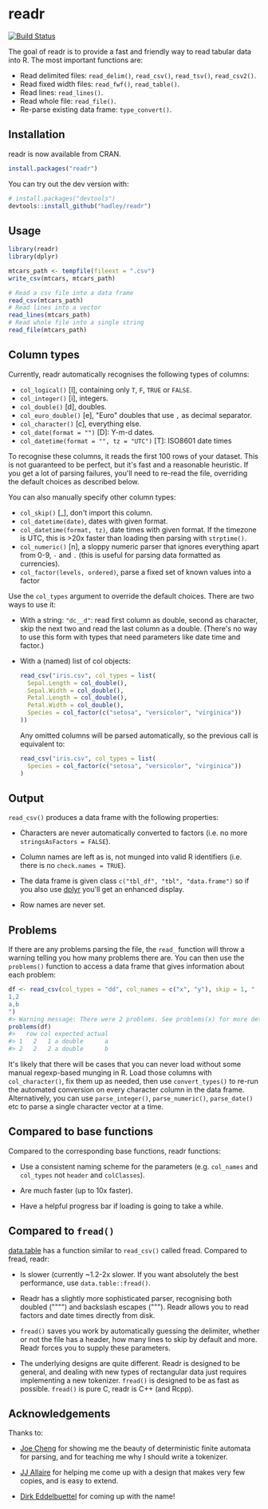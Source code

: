 # readr

[![Build Status](https://travis-ci.org/hadley/readr.png?branch=master)](https://travis-ci.org/hadley/readr)

The goal of readr is to provide a fast and friendly way to read tabular data into R. The most important functions are:

* Read delimited files: `read_delim()`, `read_csv()`, `read_tsv()`, `read_csv2()`.
* Read fixed width files: `read_fwf()`, `read_table()`.
* Read lines: `read_lines()`.
* Read whole file: `read_file()`.
* Re-parse existing data frame: `type_convert()`.

## Installation

readr is now available from CRAN.
``` r
install.packages("readr")
```

You can try out the dev version with:
```R
# install.packages("devtools")
devtools::install_github("hadley/readr")
```

## Usage

```r
library(readr)
library(dplyr)

mtcars_path <- tempfile(fileext = ".csv")
write_csv(mtcars, mtcars_path)

# Read a csv file into a data frame
read_csv(mtcars_path)
# Read lines into a vector
read_lines(mtcars_path)
# Read whole file into a single string
read_file(mtcars_path)
```

## Column types

Currently, readr automatically recognises the following types of columns:

* `col_logical()` [l], containing only `T`, `F`, `TRUE` or `FALSE`.
* `col_integer()` [i], integers.
* `col_double()` [d], doubles.
* `col_euro_double()` [e], "Euro" doubles that use `,` as decimal separator.
* `col_character()` [c], everything else.
* `col_date(format = "")` [D]: Y-m-d dates.
* `col_datetime(format = "", tz = "UTC")` [T]: ISO8601 date times

To recognise these columns, it reads the first 100 rows of your dataset. This is not guaranteed to be perfect, but it's fast and a reasonable heuristic. If you get a lot of parsing failures, you'll need to re-read the file, overriding the default choices as described below.

You can also manually specify other column types:

* `col_skip()` [_], don't import this column.
* `col_datetime(date)`, dates with given format.
* `col_datetime(format, tz)`, date times with given format. If the timezone
  is UTC, this is >20x faster than loading then parsing with `strptime()`.
* `col_numeric()` [n], a sloppy numeric parser that ignores everything apart from
   0-9, `-` and `.` (this is useful for parsing data formatted as currencies).
* `col_factor(levels, ordered)`, parse a fixed set of known values into a 
  factor

Use the `col_types` argument to override the default choices. There are two ways to use it:

* With a string: `"dc__d"`: read first column as double, second as character,
  skip the next two and read the last column as a double. (There's no way to
  use this form with types that need parameters like date time and factor.)

* With a (named) list of col objects:

    ```R
    read_csv("iris.csv", col_types = list(
      Sepal.Length = col_double(),
      Sepal.Width = col_double(),
      Petal.Length = col_double(),
      Petal.Width = col_double(),
      Species = col_factor(c("setosa", "versicolor", "virginica"))
    ))
    ```
    
    Any omitted columns will be parsed automatically, so the previous call is 
    equivalent to:
    
    ```R
    read_csv("iris.csv", col_types = list(
      Species = col_factor(c("setosa", "versicolor", "virginica"))
    )
    ```

## Output

`read_csv()` produces a data frame with the following properties:

* Characters are never automatically converted to factors (i.e. no more 
  `stringsAsFactors = FALSE`).

* Column names are left as is, not munged into valid R identifiers
  (i.e. there is no `check.names = TRUE`).

* The data frame is given class `c("tbl_df", "tbl", "data.frame")` so 
  if you also use [dplyr](https://github.com/hadley/dplyr/) you'll get an 
  enhanced display.

* Row names are never set.

## Problems

If there are any problems parsing the file, the `read_` function will throw a warning telling you how many problems there are. You can then use the `problems()` function to access a data frame that gives information about each problem:

```R
df <- read_csv(col_types = "dd", col_names = c("x", "y"), skip = 1, "
1,2
a,b
")
#> Warning message: There were 2 problems. See problems(x) for more details
problems(df)
#>   row col expected actual
#> 1   2   1 a double      a
#> 2   2   2 a double      b
```

It's likely that there will be cases that you can never load without some manual regexp-based munging in R. Load those columns with `col_character()`, fix them up as needed, then use `convert_types()` to re-run the automated conversion on every character column in the data frame. Alternatively, you can use `parse_integer()`, `parse_numeric()`, `parse_date()` etc to parse a single character vector at a time.

## Compared to base functions

Compared to the corresponding base functions, readr functions:

* Use a consistent naming scheme for the parameters (e.g. `col_names` and 
 `col_types` not `header` and `colClasses`).
 
* Are much faster (up to 10x faster).

* Have a helpful progress bar if loading is going to take a while.

## Compared to `fread()`

[data.table](https://github.com/Rdatatable/data.table) has a function similar to `read_csv()` called fread. Compared to fread, readr:

* Is slower (currently ~1.2-2x slower. If you want absolutely the best 
  performance, use `data.table::fread()`.
  
* Readr has a slightly more sophisticated parser, recognising both 
  doubled ("""") and backslash escapes ("\""). Readr allows you to read
  factors and date times directly from disk.
  
* `fread()` saves you work by automatically guessing the delimiter, whether
  or not the file has a header, how many lines to skip by default and 
  more. Readr forces you to supply these parameters.
  
* The underlying designs are quite different. Readr is designed to be
  general, and dealing with new types of rectangular data just requires 
  implementing a new tokenizer. `fread()` is designed to be as fast as 
  possible. `fread()` is pure C, readr is C++ (and Rcpp).

## Acknowledgements

Thanks to:

* [Joe Cheng](https://github.com/jcheng5) for showing me the beauty of
  deterministic finite automata for parsing, and for teaching me why I 
  should write a tokenizer.
  
* [JJ Allaire](https://github.com/jjallaire) for helping me come up with a
  design that makes very few copies, and is easy to extend.
  
* [Dirk Eddelbuettel](http://dirk.eddelbuettel.com) for coming up with the
  name!
